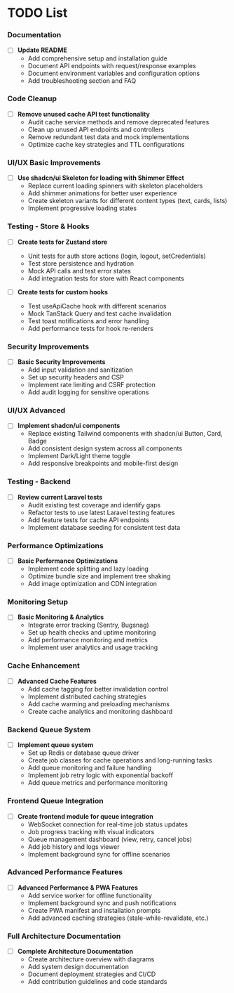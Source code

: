 # TODO List


### Documentation
- [ ] **Update README** 
  - Add comprehensive setup and installation guide
  - Document API endpoints with request/response examples
  - Document environment variables and configuration options
  - Add troubleshooting section and FAQ

### Code Cleanup
- [ ] **Remove unused cache API test functionality** 
  - Audit cache service methods and remove deprecated features
  - Clean up unused API endpoints and controllers
  - Remove redundant test data and mock implementations
  - Optimize cache key strategies and TTL configurations


### UI/UX Basic Improvements
- [ ] **Use shadcn/ui Skeleton for loading with Shimmer Effect** 
  - Replace current loading spinners with skeleton placeholders
  - Add shimmer animations for better user experience
  - Create skeleton variants for different content types (text, cards, lists)
  - Implement progressive loading states

### Testing - Store & Hooks
- [ ] **Create tests for Zustand store**
  - Unit tests for auth store actions (login, logout, setCredentials)
  - Test store persistence and hydration
  - Mock API calls and test error states
  - Add integration tests for store with React components

- [ ] **Create tests for custom hooks** 
  - Test useApiCache hook with different scenarios
  - Mock TanStack Query and test cache invalidation
  - Test toast notifications and error handling
  - Add performance tests for hook re-renders

### Security Improvements
- [ ] **Basic Security Improvements** 
  - Add input validation and sanitization
  - Set up security headers and CSP
  - Implement rate limiting and CSRF protection
  - Add audit logging for sensitive operations

### UI/UX Advanced
- [ ] **Implement shadcn/ui components** 
  - Replace existing Tailwind components with shadcn/ui Button, Card, Badge
  - Add consistent design system across all components
  - Implement Dark/Light theme toggle
  - Add responsive breakpoints and mobile-first design

### Testing - Backend
- [ ] **Review current Laravel tests** 
  - Audit existing test coverage and identify gaps
  - Refactor tests to use latest Laravel testing features
  - Add feature tests for cache API endpoints
  - Implement database seeding for consistent test data

### Performance Optimizations
- [ ] **Basic Performance Optimizations** 
  - Implement code splitting and lazy loading
  - Optimize bundle size and implement tree shaking
  - Add image optimization and CDN integration

### Monitoring Setup
- [ ] **Basic Monitoring & Analytics** 
  - Integrate error tracking (Sentry, Bugsnag)
  - Set up health checks and uptime monitoring
  - Add performance monitoring and metrics
  - Implement user analytics and usage tracking



### Cache Enhancement
- [ ] **Advanced Cache Features** 
  - Add cache tagging for better invalidation control
  - Implement distributed caching strategies
  - Add cache warming and preloading mechanisms
  - Create cache analytics and monitoring dashboard

### Backend Queue System
- [ ] **Implement queue system** 
  - Set up Redis or database queue driver
  - Create job classes for cache operations and long-running tasks
  - Add queue monitoring and failure handling
  - Implement job retry logic with exponential backoff
  - Add queue metrics and performance monitoring



### Frontend Queue Integration
- [ ] **Create frontend module for queue integration** 
  - WebSocket connection for real-time job status updates
  - Job progress tracking with visual indicators
  - Queue management dashboard (view, retry, cancel jobs)
  - Add job history and logs viewer
  - Implement background sync for offline scenarios

### Advanced Performance Features
- [ ] **Advanced Performance & PWA Features** 
  - Add service worker for offline functionality
  - Implement background sync and push notifications
  - Create PWA manifest and installation prompts
  - Add advanced caching strategies (stale-while-revalidate, etc.)

### Full Architecture Documentation
- [ ] **Complete Architecture Documentation** 
  - Create architecture overview with diagrams
  - Add system design documentation
  - Document deployment strategies and CI/CD
  - Add contribution guidelines and code standards


